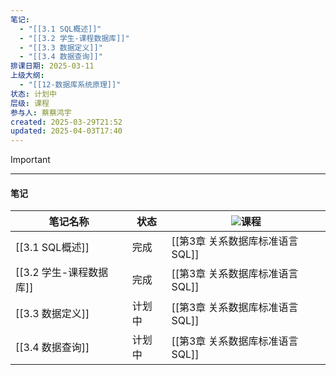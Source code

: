```yaml
---
笔记:
  - "[[3.1 SQL概述]]"
  - "[[3.2 学生-课程数据库]]"
  - "[[3.3 数据定义]]"
  - "[[3.4 数据查询]]"
排课日期: 2025-03-11
上级大纲:
  - "[[12-数据库系统原理]]"
状态: 计划中
层级: 课程
参与人: 蔡蔡鸿宇
created: 2025-03-29T21:52
updated: 2025-04-03T17:40
---
```


> [!important]
> 
> ---
> 
> #### 笔记
> 
> |笔记名称|状态|![](https://www.notion.so/icons/graduate_gray.svg)课程|
> |---|---|---|
> |[[3.1 SQL概述]]|完成|[[第3章 关系数据库标准语言SQL]]|
> |[[3.2 学生-课程数据库]]|完成|[[第3章 关系数据库标准语言SQL]]|
> |[[3.3 数据定义]]|计划中|[[第3章 关系数据库标准语言SQL]]|
> |[[3.4 数据查询]]|计划中|[[第3章 关系数据库标准语言SQL]]|
> 
>   
>